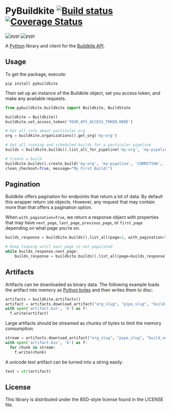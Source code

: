 # PyBuildkite  [![Build status](https://badge.buildkite.com/89bf10df4492f2f2d61ca707078828824fec3b08cb85192e6d.svg)](https://buildkite.com/pybuildkite/pybuildkite) <a href='https://coveralls.io/github/pyasi/pybuildkite?branch=master'><img src='https://coveralls.io/repos/github/pyasi/pybuildkite/badge.svg?branch=master' alt='Coverage Status' /></a>
 <img src="https://badge.fury.io/py/pybuildkite.svg" alt="pypi">     <img src="https://img.shields.io/pypi/dm/pybuildkite.svg" alt="pypi">

A [Python](https://www.python.org/) library and client for the [Buildkite API](https://buildkite.com/docs/api).


## Usage

To get the package, execute:

```
pip install pybuildkite
```

Then set up an instance of the Buildkite object, set you access token, and make any available requests.

```python
from pybuildkite.buildkite import Buildkite, BuildState

buildkite = Buildkite()
buildkite.set_access_token('YOUR_API_ACCESS_TOKEN_HERE')

# Get all info about particular org
org = buildkite.organizations().get_org('my-org')

# Get all running and scheduled builds for a particular pipeline
builds = buildkite.builds().list_all_for_pipeline('my-org', 'my-pipeline', states=[BuildState.RUNNING, BuildState.SCHEDULED])

# Create a build
buildkite.builds().create_build('my-org', 'my-pipeline', 'COMMITSHA', 'master', 
clean_checkout=True, message="My First Build!")
```

## Pagination

Buildkite offers pagination for endpoints that return a lot of data. By default this wrapper return `100` objects. However, any request that may contain more than that offers a pagination option.

When `with_pagination=True`, we return a response object with properties that may have `next_page`, `last_page`, `previous_page`, or `first_page` depending on what page you're on.

```python
builds_response = buildkite.builds().list_all(page=1, with_pagination=True)

# Keep looping until next_page is not populated
while builds_response.next_page:
    builds_response = buildkite.builds().list_all(page=builds_response.next_page, with_pagination=True)
```

## Artifacts

Artifacts can be downloaded as binary data. The following example loads the artifact into memory as
[Python bytes](https://docs.python.org/3/library/stdtypes.html#binary-sequence-types-bytes-bytearray-memoryview)
and then writes them to disc:

```python
artifacts = buildkite.artifacts()
artifact = artifacts.download_artifact("org_slug", "pipe_slug", "build_no", 123, "artifact")
with open('artifact.bin', 'b') as f:
  f.write(artifact)
```

Large artifacts should be streamed as chunks of bytes to limit the memory consumption:
```python
stream = artifacts.download_artifact("org_slug", "pipe_slug", "build_no", 123, "artifact", as_stream=True)
with open('artifact.bin', 'b') as f:
  for chunk in stream:
    f.write(chunk)
```

A unicode text artifact can be turned into a string easily:
```python
text = str(artifact)
```

## License

This library is distributed under the BSD-style license found in the LICENSE file.
